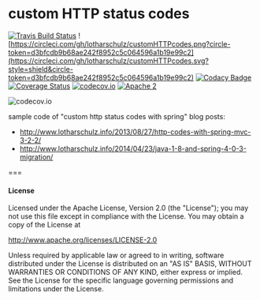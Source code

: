 # custom HTTP status codes
[![Travis Build Status](https://travis-ci.org/lotharschulz/customHTTPcodes.svg)](https://travis-ci.org/lotharschulz/customHTTPcodes) ![https://circleci.com/gh/lotharschulz/customHTTPcodes.png?circle-token=d3bfcdb9b68ae242f8952c5c064596a1b19e99c2](https://circleci.com/gh/lotharschulz/customHTTPcodes.svg?style=shield&circle-token=d3bfcdb9b68ae242f8952c5c064596a1b19e99c2) [![Codacy Badge](https://api.codacy.com/project/badge/965cd16bf7b24bc8b03da568b36d679b)](https://www.codacy.com/app/lotharschulz/customHTTPcodes) [![Coverage Status](https://coveralls.io/repos/lotharschulz/customHTTPcodes/badge.svg?branch=master&service=github)](https://coveralls.io/github/lotharschulz/customHTTPcodes?branch=master) [![codecov.io](http://codecov.io/github/lotharschulz/customHTTPcodes/coverage.svg?branch=master)](http://codecov.io/github/lotharschulz/customHTTPcodes?branch=master) [![Apache 2](http://img.shields.io/badge/license-Apache%202-red.svg)](http://www.apache.org/licenses/LICENSE-2.0)

<!--- [![Build Status](https://buildhive.cloudbees.com/job/lotharschulz/job/customHTTPcodes/badge/icon)](https://buildhive.cloudbees.com/job/lotharschulz/job/customHTTPcodes/) -->
![codecov.io](http://codecov.io/github/lotharschulz/customHTTPcodes/branch.svg?branch=master) 

sample code of "custom http status codes with spring" blog posts:

* http://www.lotharschulz.info/2013/08/27/http-codes-with-spring-mvc-3-2-2/
* http://www.lotharschulz.info/2014/04/23/java-1-8-and-spring-4-0-3-migration/ 

===
#### License

Licensed under the Apache License, Version 2.0 (the "License");
you may not use this file except in compliance with the License.
You may obtain a copy of the License at

http://www.apache.org/licenses/LICENSE-2.0

Unless required by applicable law or agreed to in writing, software
distributed under the License is distributed on an "AS IS" BASIS,
WITHOUT WARRANTIES OR CONDITIONS OF ANY KIND, either express or implied.
See the License for the specific language governing permissions and
limitations under the License.

